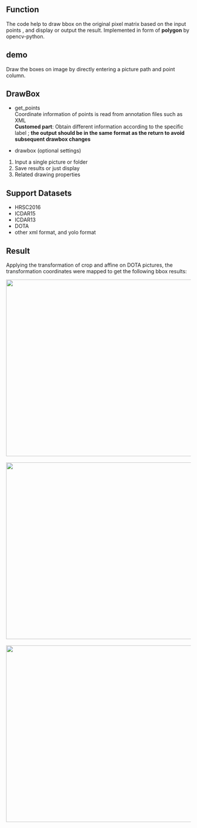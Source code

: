 ## Function 
The code help to draw bbox on the original pixel matrix based on the input points ,  and display or output the result.
Implemented in form of **polygon** by opencv-python.

## demo    
Draw the boxes on image by directly entering a picture path and point column.   

## DrawBox   
* get_points    
Coordinate information of points is read from annotation files such as XML    
**Customed part**: Obtain different information according to the specific label ; **the output should be in the same format as the return to avoid subsequent drawbox changes**  

* drawbox (optional settings) 
1. Input a single picture or folder
2. Save results or just display
3. Related drawing properties

## Support Datasets
* HRSC2016
* ICDAR15
* ICDAR13
* DOTA
* other xml format, and yolo format

## Result
Applying the transformation of crop and affine on DOTA pictures, the transformation coordinates were mapped to get the following bbox results:
<div align=center><img width="600" height="480" src="https://github.com/ming71/toolbox/blob/master/drawbox/drawbox_screenshot_11.017.2019.png"/></div><br/>

<div align=center><img width="600" height="480" src="https://github.com/ming71/toolbox/blob/master/drawbox/drawbox_screenshot_11.07.2019.png"/></div><br/>

<div align=center><img width="600" height="480" src="https://github.com/ming71/toolbox/blob/master/drawbox/drawbox_screenshot_11.07.019.png"/></div><br/>
